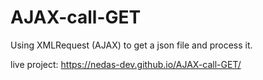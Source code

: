 # AJAX-call-GET
Using XMLRequest (AJAX) to get a json file and process it.

live project: https://nedas-dev.github.io/AJAX-call-GET/
